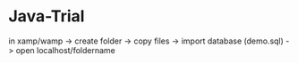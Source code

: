# Java-Trial
in xamp/wamp -> create folder -> copy files -> import database (demo.sql) -> open localhost/foldername
